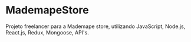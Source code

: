 # MademapeStore
 Projeto freelancer para a Mademape store, utilizando JavaScript, Node.js, React.js, Redux, Mongoose, API's.
